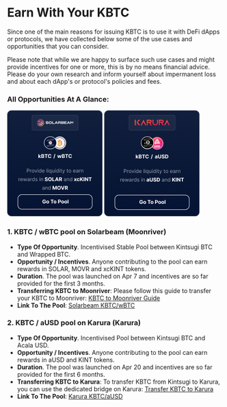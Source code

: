 # Earn With Your KBTC

Since one of the main reasons for issuing KBTC is to use it with DeFi dApps or protocols, we have collected below some of the use cases and opportunities that you can consider.

Please note that while we are happy to surface such use cases and might provide incentives for one or more, this is by no means financial advice. Please do your own research and inform yourself about impermanent loss and about each dApp's or protocol's policies and fees.

### All Opportunities At A Glance:

[![Solarbeam Pool](../_assets/img/kintsugi/Solarbeam%20KBTC%20Pool.png)](https://app.solarbeam.io/farm?filter=stable)
[![Karura Pool](../_assets/img/kintsugi/Karura%20KBTC%20Pool.png)](https://apps.karura.network/earn)

### 1. KBTC / wBTC pool on Solarbeam (Moonriver)

* **Type Of Opportunity**. Incentivised Stable Pool between Kintsugi BTC and Wrapped BTC.
* **Opportunity / Incentives**. Anyone contributing to the pool can earn rewards in SOLAR, MOVR and xcKINT tokens.
* **Duration**. The pool was launched on Apr 7 and incentives are so far provided for the first 3 months.
* **Transferring KBTC to Moonriver**:  Please follow this guide to transfer your KBTC to Moonriver: [KBTC to Moonriver Guide](https://moonbeam.network/tutorial/cross-chain-assets-on-moonriver/)
* **Link To The Pool**: [Solarbeam KBTC/wBTC](https://app.solarbeam.io/farm?filter=stable)

### 2. KBTC / aUSD pool on Karura (Karura)

* **Type Of Opportunity**. Incentivised Pool between Kintsugi BTC and Acala USD.
* **Opportunity / Incentives**. Anyone contributing to the pool can earn rewards in aUSD and KINT tokens.
* **Duration**. The pool was launched on Apr 20 and incentives are so far provided for the first 6 months.
* **Transferring KBTC to Karura**:  To transfer KBTC from Kintsugi to Karura, you can use the dedicated bridge on Karura: [Transfer KBTC to Karura](https://apps.karura.network/bridge)
* **Link To The Pool**: [Karura KBTC/aUSD](https://apps.karura.network/earn)
